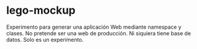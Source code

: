 # lego-mockup
Experimento para generar una aplicación Web mediante namespace y clases.
No pretende ser una web de producción. Ni siquiera tiene base de datos. 
Solo es un experimento.
